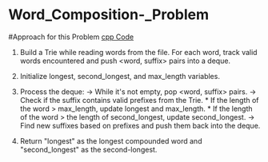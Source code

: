 # Word_Composition-_Problem

#Approach for this Problem [cpp Code](https://github.com/prahlad2000/Word_Composition-_Problem/blob/main/ImpledgeOA.cpp)

1. Build a Trie while reading words from the file. For each word, track valid words encountered and push <word, suffix> pairs into a deque.

2. Initialize longest, second_longest, and max_length variables.
3. Process the deque:
    -> While it's not empty, pop <word, suffix> pairs.
    -> Check if the suffix contains valid prefixes from the Trie.
          * If the length of the word > max_length, update longest and max_length.
          * If the length of the word > the length of second_longest, update second_longest.
    -> Find new suffixes based on prefixes and push them back into the deque.
4. Return "longest" as the longest compounded word and "second_longest" as the second-longest.





